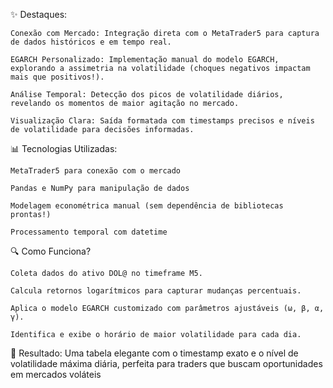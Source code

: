 ✨ Destaques:

    Conexão com Mercado: Integração direta com o MetaTrader5 para captura de dados históricos e em tempo real.

    EGARCH Personalizado: Implementação manual do modelo EGARCH, explorando a assimetria na volatilidade (choques negativos impactam mais que positivos!).

    Análise Temporal: Detecção dos picos de volatilidade diários, revelando os momentos de maior agitação no mercado.

    Visualização Clara: Saída formatada com timestamps precisos e níveis de volatilidade para decisões informadas.

📊 Tecnologias Utilizadas:

    MetaTrader5 para conexão com o mercado

    Pandas e NumPy para manipulação de dados

    Modelagem econométrica manual (sem dependência de bibliotecas prontas!)

    Processamento temporal com datetime

🔍 Como Funciona?

    Coleta dados do ativo DOL@ no timeframe M5.

    Calcula retornos logarítmicos para capturar mudanças percentuais.

    Aplica o modelo EGARCH customizado com parâmetros ajustáveis (ω, β, α, γ).

    Identifica e exibe o horário de maior volatilidade para cada dia.

🎯 Resultado:
Uma tabela elegante com o timestamp exato e o nível de volatilidade máxima diária, perfeita para traders que buscam oportunidades em mercados voláteis
